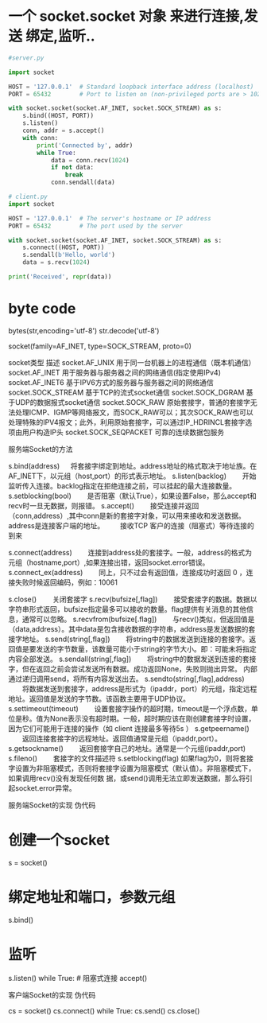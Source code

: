 # 一个 socket.socket 对象 来进行连接,发送  绑定,监听..

```python
#server.py

import socket

HOST = '127.0.0.1'  # Standard loopback interface address (localhost)
PORT = 65432        # Port to listen on (non-privileged ports are > 1023)

with socket.socket(socket.AF_INET, socket.SOCK_STREAM) as s:
    s.bind((HOST, PORT))
    s.listen()
    conn, addr = s.accept()
    with conn:
        print('Connected by', addr)
        while True:
            data = conn.recv(1024)
            if not data:
                break
            conn.sendall(data)
```

```python
# client.py
import socket

HOST = '127.0.0.1'  # The server's hostname or IP address
PORT = 65432        # The port used by the server

with socket.socket(socket.AF_INET, socket.SOCK_STREAM) as s:
    s.connect((HOST, PORT))
    s.sendall(b'Hello, world')
    data = s.recv(1024)

print('Received', repr(data))
```


# byte code
bytes(str,encoding='utf-8')
str.decode('utf-8')
















socket(family=AF_INET, type=SOCK_STREAM, proto=0)

socket类型    描述
socket.AF_UNIX  用于同一台机器上的进程通信（既本机通信）
socket.AF_INET  用于服务器与服务器之间的网络通信(指定使用IPv4)
socket.AF_INET6 基于IPV6方式的服务器与服务器之间的网络通信
socket.SOCK_STREAM  基于TCP的流式socket通信
socket.SOCK_DGRAM   基于UDP的数据报式socket通信
socket.SOCK_RAW 原始套接字，普通的套接字无法处理ICMP、IGMP等网络报文，而SOCK_RAW可以；其次SOCK_RAW也可以处理特殊的IPV4报文；此外，利用原始套接字，可以通过IP_HDRINCL套接字选项由用户构造IP头
socket.SOCK_SEQPACKET   可靠的连续数据包服务

服务端Socket的方法

s.bind(address)
　 将套接字绑定到地址。address地址的格式取决于地址族。在AF_INET下，以元组（host,port）的形式表示地址。
s.listen(backlog)
　　开始监听传入连接。backlog指定在拒绝连接之前，可以挂起的最大连接数量。
s.setblocking(bool)
　　是否阻塞（默认True），如果设置False，那么accept和recv时一旦无数据，则报错。
s.accept()
　　接受连接并返回（conn,address）,其中conn是新的套接字对象，可以用来接收和发送数据。address是连接客户端的地址。
　　接收TCP 客户的连接（阻塞式）等待连接的到来

s.connect(address)
　　连接到address处的套接字。一般，address的格式为元组（hostname,port）,如果连接出错，返回socket.error错误。
s.connect_ex(address)
　　同上，只不过会有返回值，连接成功时返回 0 ，连接失败时候返回编码，例如：10061

s.close()
　　关闭套接字
s.recv(bufsize[,flag])
　　接受套接字的数据。数据以字符串形式返回，bufsize指定最多可以接收的数量。flag提供有关消息的其他信息，通常可以忽略。
s.recvfrom(bufsize[.flag])
　　与recv()类似，但返回值是（data,address）。其中data是包含接收数据的字符串，address是发送数据的套接字地址。
s.send(string[,flag])
　　将string中的数据发送到连接的套接字。返回值是要发送的字节数量，该数量可能小于string的字节大小。即：可能未将指定内容全部发送。
s.sendall(string[,flag])
　　将string中的数据发送到连接的套接字，但在返回之前会尝试发送所有数据。成功返回None，失败则抛出异常。
   内部通过递归调用send，将所有内容发送出去。
s.sendto(string[,flag],address)
　　将数据发送到套接字，address是形式为（ipaddr，port）的元组，指定远程地址。返回值是发送的字节数。该函数主要用于UDP协议。
s.settimeout(timeout)
　　设置套接字操作的超时期，timeout是一个浮点数，单位是秒。值为None表示没有超时期。一般，超时期应该在刚创建套接字时设置，因为它们可能用于连接的操作（如 client 连接最多等待5s ）
s.getpeername()
　　返回连接套接字的远程地址。返回值通常是元组（ipaddr,port）。
s.getsockname()
　　返回套接字自己的地址。通常是一个元组(ipaddr,port)
s.fileno()
　　套接字的文件描述符
s.setblocking(flag)
    如果flag为0，则将套接字设置为非阻塞模式，否则将套接字设置为阻塞模式（默认值）。非阻塞模式下，如果调用recv()没有发现任何数  据，或send()调用无法立即发送数据，那么将引起socket.error异常。



服务端Socket的实现
伪代码

# 创建一个socket
s = socket()
# 绑定地址和端口，参数元组
s.bind() 
# 监听
s.listen()
while True:
    # 阻塞式连接
    accept()


客户端Socket的实现
伪代码

cs = socket()
cs.connect()
while True:
    cs.send()
cs.close()